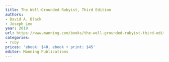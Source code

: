 ```yaml
---
title: The Well-Grounded Rubyist, Third Edition
authors:
- David A. Black
- Joseph Leo
year: 2019
url: https://www.manning.com/books/the-well-grounded-rubyist-third-edition
categories:
- ruby
prices: 'ebook: $40, ebook + print: $45'
editor: Manning Publications
---
```

